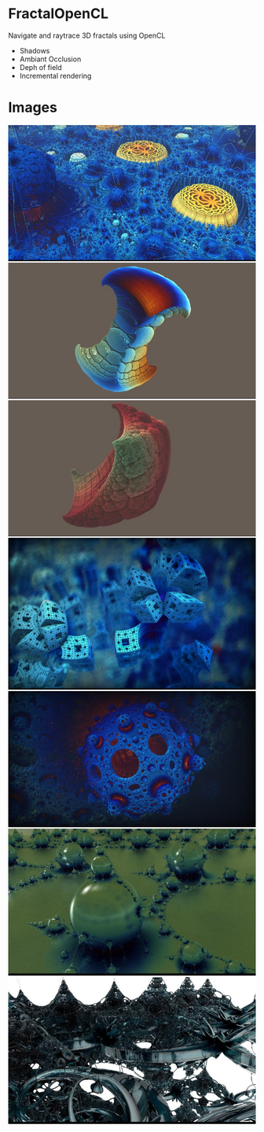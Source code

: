 # FractalOpenCL

Navigate and raytrace 3D fractals using OpenCL

* Shadows
* Ambiant Occlusion
* Deph of field
* Incremental rendering

# Images

![Alt text](https://raw.githubusercontent.com/iapafoto/FractalOpenCL/master/Save/fractal_1490052595526.jpg)
![Alt text](https://raw.githubusercontent.com/iapafoto/FractalOpenCL/master/Save/fractal_1491464537583.jpg)
![Alt text](https://raw.githubusercontent.com/iapafoto/FractalOpenCL/master/Save/fractal_1491475252513.jpg)
![Alt text](https://raw.githubusercontent.com/iapafoto/FractalOpenCL/master/Save/fractal_1494510529468.jpg)
![Alt text](https://raw.githubusercontent.com/iapafoto/FractalOpenCL/master/Save/fractal_1491375711207.jpg)
![Alt text](https://raw.githubusercontent.com/iapafoto/FractalOpenCL/master/Save/fractal_1496694196195.jpg)
![Alt text](https://raw.githubusercontent.com/iapafoto/FractalOpenCL/master/Save/fractal_1496684970494.jpg)

